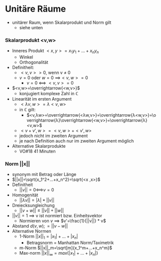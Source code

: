 # Unitäre Räume
+ unitärer Raum, wenn Skalarprodukt und Norm gilt
	+ siehe unten

### Skalarprodukt <v,w>
+ Inneres Produkt $<x,y>=x_1 y_1+...+x_n y_n$
	+ Winkel
	+ Orthogonalität
+  Definitheit: 
	+  $<v,v> > 0$, wenn v ≠ 0
	+  $v=0$ oder $w=0$ ==>$<v,w>=0$
		+   $v=0$ <==> $<v,v>=0$
+  $<v,w>=\overrightarrow{<w,v>}$
	+  konjugiert komplexe Zahl in ℂ
+  Linearität im ersten Argument
	+  $<λv,w>=λ<v,w>$
	+ in ℂ gilt: 
		+ $<v,λw>=\overrightarrow{<λw,v>}=\overrightarrow{λ<w,v>}=\overrightarrow{λ}\overrightarrow{<w,v>}=\overrightarrow{λ}<v,w>$
	+  $<v+v',w>=<v,w> + <v',w>$
	+  jedoch nicht im zweiten Argument
	+  je nach Definition auch nur im zweiten Argument möglich
+  Alternative Skalarprodukte
	+  VO#18 41 Minuten
 
### Norm ||x||
+ synonym mit Betrag oder Länge
+ $||x||=\sqrt{x_1^2+...+x_n^2}=\sqrt{<x ,x>}$
+ Definitheit
	+ $||v||=0$<==>$v=0$
+ Homogenität
	+ $||λv||=|λ|*||v||$
+ Dreiecksungleichung
	+ $||v+w||≤||v||+||w||$
+ $||v||=1$ ==> v ist normiert bzw. Einheitsvektor
	+ Normieren von $v$ ==> $v'=\frac{1}{||v||} * v$
+ Abstand $d(v,w);=||v-w||$
+ Alternative Normen
	+ 1-Norm $||x||_1=|x_1|+...+|x_n|$	
		+ Betragsnorm = Manhattan Norm/Taximetrik
	+ m-Norm $||x||_m=\sqrt[m]{x_1^m+...+x_n^m}$	
	+ Max-norm $||x||_\infty=max\{|x_1|+...+|x_n|\}$